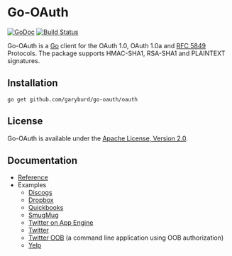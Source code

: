 # Go-OAuth

[![GoDoc](https://godoc.org/github.com/garyburd/go-oauth/oauth?status.svg)](https://godoc.org/github.com/garyburd/go-oauth/oauth)
[![Build Status](https://travis-ci.org/garyburd/go-oauth.svg?branch=master)](https://travis-ci.org/garyburd/go-oauth)

Go-OAuth is a [Go](http://golang.org/) client for the OAuth 1.0, OAuth 1.0a and
[RFC 5849](https://tools.ietf.org/html/rfc5849) Protocols. The package supports
HMAC-SHA1, RSA-SHA1 and PLAINTEXT signatures.

## Installation

    go get github.com/garyburd/go-oauth/oauth

## License

Go-OAuth is available under the [Apache License, Version 2.0](http://www.apache.org/licenses/LICENSE-2.0.html).

## Documentation
    
- [Reference](http://godoc.org/github.com/garyburd/go-oauth/oauth)
- Examples
    - [Discogs](http://github.com/garyburd/go-oauth/tree/master/examples/discogs)
    - [Dropbox](http://github.com/garyburd/go-oauth/tree/master/examples/dropbox)
    - [Quickbooks](http://github.com/garyburd/go-oauth/tree/master/examples/quickbooks)
    - [SmugMug](https://github.com/garyburd/go-oauth/tree/master/examples/smugmug)
    - [Twitter on App Engine](http://github.com/garyburd/go-oauth/tree/master/examples/appengine) 
    - [Twitter](http://github.com/garyburd/go-oauth/tree/master/examples/twitter) 
    - [Twitter OOB](http://github.com/garyburd/go-oauth/tree/master/examples/twitteroob) (a command line application using OOB authorization)
    - [Yelp](https://github.com/garyburd/go-oauth/tree/master/examples/yelp)
